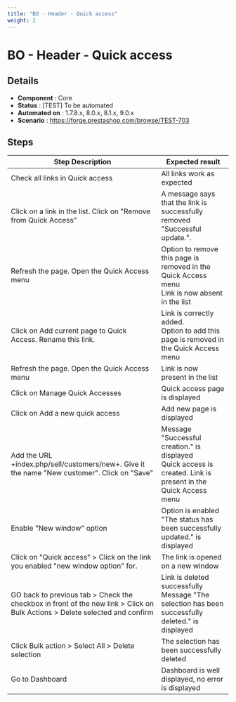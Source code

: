 ```yaml
---
title: "BO - Header - Quick access"
weight: 2
---
```


# BO - Header - Quick access
## Details
* **Component** : Core
* **Status** : [TEST] To be automated
* **Automated on** : 1.7.8.x, 8.0.x, 8.1.x, 9.0.x
* **Scenario** : https://forge.prestashop.com/browse/TEST-703

## Steps
| Step Description | Expected result |
| ----- | ----- |
| Check all links in Quick access | All links work as expected |
| Click on a link in the list. Click on "Remove from Quick Access" | A message says that the link is successfully removed "Successful update.". |
| Refresh the page. Open the Quick Access menu | Option to remove this page is removed in the Quick Access menu<br>Link is now absent in the list |
| Click on Add current page to Quick Access. Rename this link. | Link is correctly added.<br>Option to add this page is removed in the Quick Access menu |
| Refresh the page. Open the Quick Access menu | Link is now present in the list |
| Click on Manage Quick Accesses | Quick access page is displayed |
| Click on Add a new quick access | Add new page is displayed |
| Add the URL +index.php/sell/customers/new+. Give it the name "New customer". Click on "Save" | Message "Successful creation." is displayed<br>Quick access is created. Link is present in the Quick Access menu |
| Enable "New window" option | Option is enabled<br>"The status has been successfully updated." is displayed |
| Click on "Quick access" > Click on the link you enabled "new window option" for. | The link is opened on a new window |
| GO back to previous tab > Check the checkbox in front of the new link > Click on Bulk Actions > Delete selected and confirm | Link is deleted successfully<br>Message "The selection has been successfully deleted." is displayed |
| Click Bulk action > Select All > Delete selection | The selection has been successfully deleted |
| Go to Dashboard | Dashboard is well displayed, no error is displayed |
